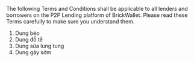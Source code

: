 
The following Terms and Conditions shall be applicable to all lenders and borrowers on the P2P Lending platform of BrickWallet. Please read these Terms carefully to make sure you understand them.
1. Dung béo
2. Dung đồ tể
3. Dung sửa lung tung
4. Dung gáy sớm
